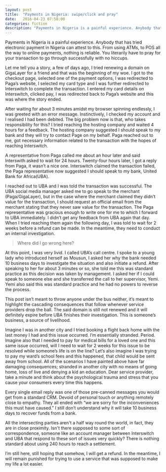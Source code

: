 ```yaml
---
layout: post
title:  "Payments in Nigeria: swipe/click and pray"
date:   2016-04-23 07:58:00
categories: fiction
description: "Payments in Nigeria is a painful experience. Anybody that has tried electronic payment in Nigeria can attest to this. From using ATMs, to POS all the way to online payments, nothing is reliable."
---
```


Payments in Nigeria is a painful experience. Anybody that has tried electronic payment in Nigeria can attest to this. From using ATMs, to POS all the way to online payments, nothing is reliable. You literarily have to pray for your transaction to go through successfully with no hiccups. 

Let me tell you a story,  a few of days ago, I tried renewing a domain on GigaLayer for a friend and that was the beginning of my woe. I got to the checkout page, selected one of the payment options, I was redirected to Paga’s website, I selected my card type and I was further redirected to Interswitch to complete the transaction. I entered my card details on Interswitch, clicked pay, I was redirected back to Paga’s website and this was where the story ended.

After waiting for about 3 minutes amidst my browser spinning endlessly, I was greeted with an error message. Instinctively, I checked my account and I realised I had been debited. The big problem now is that, who takes responsibility for this? I tried reaching the hosting company and waited 4 hours for a feedback. The hosting company suggested I should speak to my bank and they will try to contact Page on my behalf. Paga reached out to me, got necessary information related to the transaction with the hopes of reaching Interswitch.

A representative from Paga called me about an hour later and said Interswith asked to wait for 24 hours. Twenty-four hours later, I got a reply from Paga, it wasn’t a nice one. Interswitch claimed the transaction failed, the Paga representative now suggested I should speak to my bank, United Bank for Africa(UBA).

I reached out to UBA and I was told the transaction was successful. The UBA social media manager asked me to go speak to the merchant (Paga/GigaLayer), but in the case where the merchant claimed they didn’t value for the transaction, I should request an official email from the merchant stating that they never saw value for the transaction. The Paga representative was gracious enough to write one for me to which I forward to UBA immediately. I didn’t get any feedback from UBA again that day. When I tried reaching them again the following day, I was told to wait for 2 weeks before a refund can be made. In the meantime, they need to conduct an internal investigation.

>Where did I go wrong here?

At this point, I was very livid. I called UBA’s call centre. I spoke to a young lady who introduced herself as Mousun, I asked her why the bank needed 10 business days to investigate the situation and also initiate a refund. After speaking to her for about 3 minutes or so, she told me this was standard practice as this decision was taken by management. I asked her if I could speak to someone else and she transferred the call to her supervisor, Yemi. Yemi also said this was standard practice and he had no powers to reverse the process.

This post isn’t meant to throw anyone under the bus neither, it’s meant to highlight the cascading consequences that follow whenever service providers drop the ball. The said domain is still not renewed and it will definitely expire before UBA finishes their investigation. This is someone’s business, a source of livelihood.

Imagine I was in another city and I tried booking a flight back home with the last money I had and this issue occurred. I’m essentially stranded. Period. Imagine also that I needed to pay for medical bills for a loved one and this same issue occurred, will I need to wait for 2 weeks for this issue to be resolved while someone’s life is on the line? Let’s also imagine I was trying to pay my ward’s school fees and this happened, that child would be sent away from school. All of the scenarios I have painted above have far damaging consequences; stranded in another city with no means of going home, loss of live and denying a kid an education. Dear service provider, take a minute and think about the psychological trauma and stress that you cause your consumers every time this happens.

Every single email reply was one of those pre-canned messages you would get from a standard CRM. Devoid of personal touch or anything remotely close to empathy. They all ended with “we are sorry for the inconveniences this must have caused.” I still don’t understand why it will take 10 business days to recover funds from a bank.

All the intersecting parties aren't a half way round the world, in fact, they are in close proximity. Isn't there supposed to some sort of correspondence, someone like an account manager between Interswitch and UBA that respond to these sort of issues very quickly? There is nothing standard about using 240 hours to reach a settlement.

I’m still here, still hoping that somehow, I will get a refund. In the meantime, I will remain punished for trying to use a service that was supposed to make my life a lot easier.